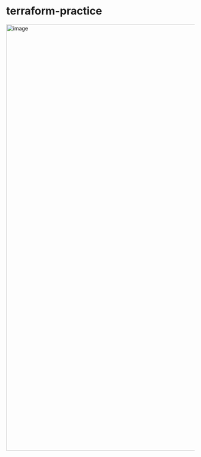 # terraform-practice
<img width="1139" alt="image" src="https://user-images.githubusercontent.com/26663183/228288976-3c2c4c32-0e16-4f15-bd36-24a511672181.png">
